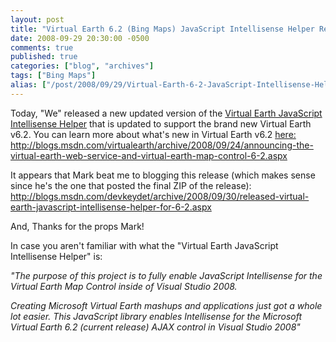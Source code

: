 ```yaml
---
layout: post
title: "Virtual Earth 6.2 (Bing Maps) JavaScript Intellisense Helper Released"
date: 2008-09-29 20:30:00 -0500
comments: true
published: true
categories: ["blog", "archives"]
tags: ["Bing Maps"]
alias: ["/post/2008/09/29/Virtual-Earth-6-2-JavaScript-Intellisense-Helper-Released", "/post/2008/09/29/virtual-earth-6-2-javascript-intellisense-helper-released"]
---
```

<!-- more -->
<p>Today, "We" released a new updated version of the <a href="http://codeplex.com/vejs">Virtual Earth JavaScript Intellisense Helper</a> that is updated to support the brand new Virtual Earth v6.2. You can learn more about what's new in Virtual Earth v6.2 <a href="http://blogs.msdn.com/virtualearth/archive/2008/09/24/announcing-the-virtual-earth-web-service-and-virtual-earth-map-control-6-2.aspx">here: http://blogs.msdn.com/virtualearth/archive/2008/09/24/announcing-the-virtual-earth-web-service-and-virtual-earth-map-control-6-2.aspx</a></p>
<p>It appears that Mark beat me to blogging this release (which makes sense since he's the one that posted the final ZIP of the release): <a href="http://blogs.msdn.com/devkeydet/archive/2008/09/30/released-virtual-earth-javascript-intellisense-helper-for-6-2.aspx">http://blogs.msdn.com/devkeydet/archive/2008/09/30/released-virtual-earth-javascript-intellisense-helper-for-6-2.aspx</a></p>
<p>And, Thanks for the props Mark!</p>
<p>In case you aren't familiar with what the "Virtual Earth JavaScript Intellisense Helper" is:</p>
<p><em>"The purpose of this project is to fully enable JavaScript Intellisense for the Virtual Earth Map Control inside of Visual Studio 2008.</em></p>
<p><em>Creating Microsoft Virtual Earth mashups and applications just got a whole lot easier. This JavaScript library enables Intellisense for the Microsoft Virtual Earth 6.2 (current release) AJAX control in Visual Studio 2008"</em><em> </em></p>
<p><img src="http://www.codeplex.com/Project/Download/FileDownload.aspx?ProjectName=VEJS&amp;DownloadId=29908" alt="" /><br /> <img src="http://www.codeplex.com/Project/Download/FileDownload.aspx?ProjectName=VEJS&amp;DownloadId=29907" alt="" /></p>
